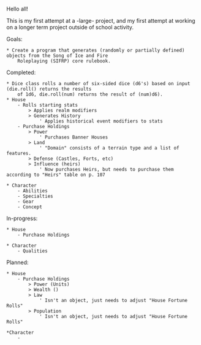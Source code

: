 Hello all!

This is my first attempt at a -large- project, and my first attempt at working on a longer term
project outside of school activity.

Goals:
	
	* Create a program that generates (randomly or partially defined) objects from the Song of Ice and Fire
		Roleplaying (SIFRP) core rulebook. 

Completed:
	
	* Dice class rolls a number of six-sided dice (d6's) based on input (die.roll() returns the results
		of 1d6, die.roll(num) returns the result of (num)d6).
	* House
		- Rolls starting stats
			> Applies realm modifiers
			> Generates History
				' Applies historical event modifiers to stats
		- Purchase Holdings
			> Power
				' Purchases Banner Houses
			> Land
				' "Domain" consists of a terrain type and a list of features.
			> Defense (Castles, Forts, etc)
			> Influence (heirs)
				' Now purchases Heirs, but needs to purchase them according to "Heirs" table on p. 107
		
	* Character
		- Abilities
		- Specialties
		- Gear
		- Concept
		

In-progress:
	
	* House
		- Purchase Holdings
		
	* Character
		- Qualities

Planned:
	
	* House
		- Purchase Holdings
			> Power (Units)
			> Wealth ()
			> Law
				' Isn't an object, just needs to adjust "House Fortune Rolls"
			> Population
				' Isn't an object, just needs to adjust "House Fortune Rolls"
				
	*Character
		-
